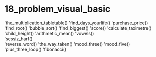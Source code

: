 # 18_problem_visual_basic

'the_multiplication_tabletable()
'find_days_yourlife()
'purchase_price()
'find_root()
'bubble_sort()
'find_biggest()
'score()
'calculate_taximetre()
'child_height()
'arithmetic_mean()
'vowels()               
'sessiz_harf()          
'reverse_word()
'the_way_taken()
'mood_three()
'mood_five()
'plus_three_loop()
'fibonacci()




